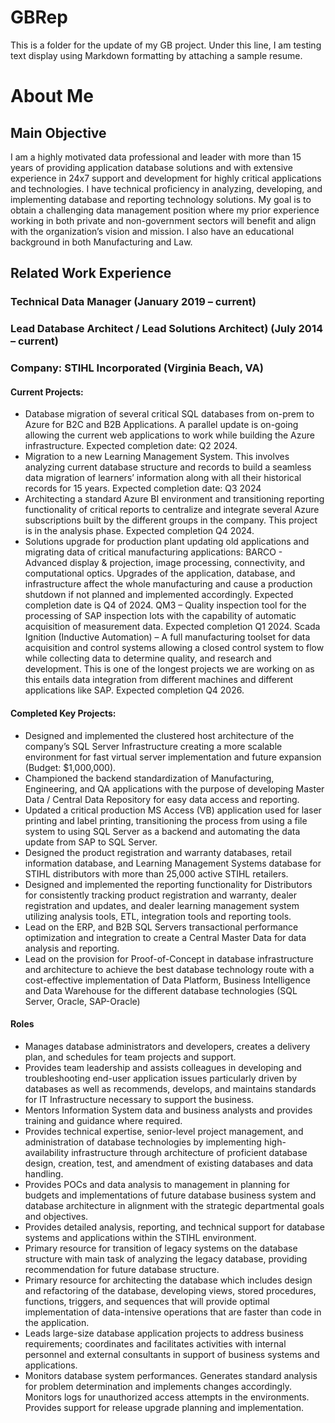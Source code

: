
# GBRep
This is a folder for the update of my GB project. Under this line, I am testing text display using Markdown formatting by attaching a sample resume.


# About Me
## Main Objective
I am a highly motivated data professional and leader with more than 15 years of providing application database solutions and with extensive experience in 24x7 support and development for highly critical applications and technologies. I have technical proficiency in analyzing, developing, and implementing database and reporting technology solutions. My goal is to obtain a challenging data management position where my prior experience working in both private and non-government sectors will benefit and align with the organization’s vision and mission. I also have an educational background in both Manufacturing and Law.

## Related Work Experience
### Technical Data Manager (January 2019 – current) 
### Lead Database Architect / Lead Solutions Architect) (July 2014 – current) 
### Company: STIHL Incorporated (Virginia Beach, VA)
#### Current Projects:
-	Database migration of several critical SQL databases from on-prem to Azure for B2C and B2B Applications. A parallel update is on-going allowing the current web applications to work while building the Azure infrastructure. Expected completion date: Q2 2024.
-	Migration to a new Learning Management System. This involves analyzing current database structure and records to build a seamless data migration of learners’ information along with all their historical records for 15 years. Expected completion date: Q3 2024
-	Architecting a standard Azure BI environment and transitioning reporting functionality of critical reports to centralize and integrate several Azure subscriptions built by the different groups in the company. This project is in the analysis phase. Expected completion Q4 2024.
-	Solutions upgrade for production plant updating old applications and migrating data of critical manufacturing applications:
	  BARCO - Advanced display & projection, image processing, connectivity, and computational optics. Upgrades of the application, database, and infrastructure affect the whole manufacturing and cause a production shutdown if not planned and implemented accordingly. Expected completion date is Q4 of 2024.
	  QM3 – Quality inspection tool for the processing of SAP inspection lots with the capability of automatic acquisition of measurement data. Expected completion Q1 2024.
    Scada Ignition (Inductive Automation) – A full manufacturing toolset for data acquisition and control systems allowing a closed control system to flow while collecting data to determine quality, and research and development. This is one of the longest projects we are working on as this entails data integration from different machines and different applications like SAP. Expected completion Q4 2026.
#### Completed Key Projects:
-	Designed and implemented the clustered host architecture of the company’s SQL Server Infrastructure creating a more scalable environment for fast virtual server implementation and future expansion (Budget: $1,000,000). 
-	Championed the backend standardization of Manufacturing, Engineering, and QA applications with the purpose of developing Master Data / Central Data Repository for easy data access and reporting.
-	Updated a critical production MS Access (VB) application used for laser printing and label printing, transitioning the process from using a file system to using SQL Server as a backend and automating the data update from SAP to SQL Server. 
-	Designed the product registration and warranty databases, retail information database, and Learning Management Systems database for STIHL distributors with more than 25,000 active STIHL retailers.
-	Designed and implemented the reporting functionality for Distributors for consistently tracking product registration and warranty, dealer registration and updates, and dealer learning management system utilizing analysis tools, ETL, integration tools and reporting tools.
-	Lead on the ERP, and B2B SQL Servers transactional performance optimization and integration to create a Central Master Data for data analysis and reporting.
-	Lead on the provision for Proof-of-Concept in database infrastructure and architecture to achieve the best database technology route with a cost-effective implementation of Data Platform, Business Intelligence and Data Warehouse for the different database technologies (SQL Server, Oracle, SAP-Oracle)
#### Roles
-	Manages database administrators and developers, creates a delivery plan, and schedules for team projects and support.
-	Provides team leadership and assists colleagues in developing and troubleshooting end-user application issues particularly driven by databases as well as recommends, develops, and maintains standards for IT Infrastructure necessary to support the business.
-	Mentors Information System data and business analysts and provides training and guidance where required.
-	Provides technical expertise, senior-level project management, and administration of database technologies by implementing high-availability infrastructure through architecture of proficient database design, creation, test, and amendment of existing databases and data handling.
-	Provides POCs and data analysis to management in planning for budgets and implementations of future database business system and database architecture in alignment with the strategic departmental goals and objectives.
-	Provides detailed analysis, reporting, and technical support for database systems and applications within the STIHL environment. 
-	Primary resource for transition of legacy systems on the database structure with main task of analyzing the legacy database, providing recommendation for future database structure.
-	Primary resource for architecting the database which includes design and refactoring of the database, developing views, stored procedures, functions, triggers, and sequences that will provide optimal implementation of data-intensive operations that are faster than code in the application.
-	Leads large-size database application projects to address business requirements; coordinates and facilitates activities with internal personnel and external consultants in support of business systems and applications.
-	Monitors database system performances. Generates standard analysis for problem determination and implements changes accordingly. Monitors logs for unauthorized access attempts in the environments. Provides support for release upgrade planning and implementation. 




